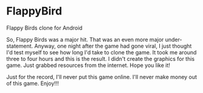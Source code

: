FlappyBird
==========

Flappy Birds clone for Android

So, Flappy Birds was a major hit. That was an even more major under-statement. Anyway, one night after the game had gone
viral, I just thought I'd test myself to see how long I'd take to clone the game. It took me around three to four hours 
and this is the result. 
I didn't create the graphics for this game. Just grabbed resources from the internet. Hope you like it!

Just for the record, I'll never put this game online. I'll never make money out of this game. Enjoy!!!


